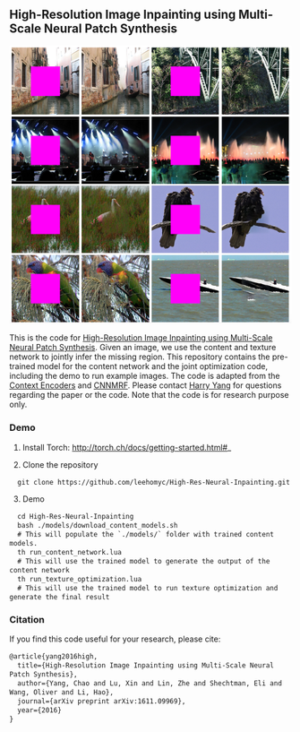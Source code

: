 ## High-Resolution Image Inpainting using Multi-Scale Neural Patch Synthesis

![teaser](images/teaser.png "Sample inpainting results on held-out ImageNet images")

This is the code for [High-Resolution Image Inpainting using Multi-Scale Neural Patch Synthesis](https://arxiv.org/pdf/1611.09969). Given an image, we use the content and texture network to jointly infer the missing region. This repository contains the pre-trained model for the content network and the joint optimization code, including the demo to run example images. The code is adapted from the [Context Encoders](https://github.com/pathak22/context-encoder) and [CNNMRF](https://github.com/chuanli11/CNNMRF). Please contact [Harry Yang](http://www.harryyang.org) for questions regarding the paper or the code. Note that the code is for research purpose only.

### Demo

1. Install Torch:  http://torch.ch/docs/getting-started.html#_

2. Clone the repository
```Shell
  git clone https://github.com/leehomyc/High-Res-Neural-Inpainting.git
```
3. Demo
```Shell
  cd High-Res-Neural-Inpainting
  bash ./models/download_content_models.sh
  # This will populate the `./models/` folder with trained content models.
  th run_content_network.lua
  # This will use the trained model to generate the output of the content network
  th run_texture_optimization.lua
  # This will use the trained model to run texture optimization and generate the final result
```



### Citation

If you find this code useful for your research, please cite:

```
@article{yang2016high,
  title={High-Resolution Image Inpainting using Multi-Scale Neural Patch Synthesis},
  author={Yang, Chao and Lu, Xin and Lin, Zhe and Shechtman, Eli and Wang, Oliver and Li, Hao},
  journal={arXiv preprint arXiv:1611.09969},
  year={2016}
}
```


